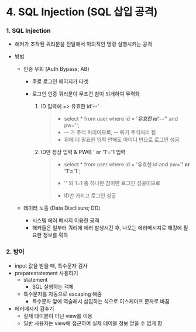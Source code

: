 # 4. SQL Injection (SQL 삽입 공격)



### 1. SQL Injection

* 해커가 조작된 쿼리문을 전달해서 악의적인 명령 실행시키는 공격

* 방법

  * 인증 우회 (Auth Bypass; AB)

    * 주로 로그인 페이지가 타겟

    * 로그인 인증 쿼리문이 무조건 참이 되게하여 무력화

      1. ID 입력에 => 유효한 id'--'

         >* select * from user where id = '***유효한 id'--'***' and pw='';
         >* -- 가 주석 처리이므로, -- 뒤가 주석처리 됨
         >* 뒤에 더 필요한 입력 안해도 아이디 만으로 로그인 성공

      2. ID만 정상 입력 & PW에 ' or '1'='1 입력

         >* select * from user where id = '유효한 id and pw='**' or '1'='1**';
         >
         >* '' 와 1=1 중 하나만 참이면 로그인 성공이므로
         >* ID만 가지고 로그인 성공

  * 데이터 노출 (Data Disclisure; DD)

    * 시스템 에러 메시지 이용한 공격
    * 해커들은 일부러 쿼리에 에러 발생시킨 후, 나오는 에러메시지로 해킹에 필요한 정보를 획득



### 2. 방어

* input 값을 받을 때, 특수문자 검사
* preparestatement 사용하기
  * statement
    * SQL 실행하는 객체
  * 특수문자를 자동으로 escaping 해줌
    * 특수문자 앞에 역슬래시 삽입하는 식으로 이스케이프 문자로 바꿈
* 에러메시지 감추기
  * 실제 테이블이 아닌 view를 이용
  * 일반 사용자는 view에 접근하여 실제 테이블 정보 얻을 수 없게 함